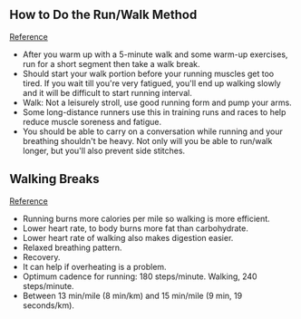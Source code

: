 ## How to Do the Run/Walk Method
[Reference](https://www.verywell.com/how-to-do-the-runwalk-method-2911203)

- After you warm up with a 5-minute walk and some warm-up exercises, run for a short segment then take a walk break.
- Should start your walk portion before  your running muscles get too tired. If you wait till you're very fatigued, you'll end up walking slowly and it will be difficult to start running interval.
- Walk: Not a leisurely stroll, use good running form and pump your arms.
- Some long-distance runners use this in training runs and races to help reduce muscle soreness and fatigue.
- You should be able to carry on a conversation while running and your breathing shouldn't be heavy. Not only will you be able to run/walk longer, but you'll also prevent side stitches.

## Walking Breaks
[Reference](http://fellrnr.com/wiki/Walking_Breaks)

- Running burns more calories per mile so walking is more efficient.
- Lower heart rate, to body burns more fat than carbohydrate.
- Lower heart rate of walking also makes digestion easier.
- Relaxed breathing pattern.
- Recovery.
- It can help if overheating is a problem.
- Optimum cadence for running: 180 steps/minute. Walking, 240 steps/minute.
- Between 13 min/mile (8 min/km) and 15 min/mile (9 min, 19 seconds/km).
